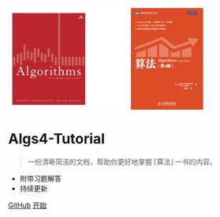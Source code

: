 <img src="_media/cover.png" width="80%">

# Algs4-Tutorial

> 一份清晰简洁的文档，帮助你更好地掌握 ⌈算法⌋ 一书的内容。

* 附带习题解答
* 持续更新

[GitHub](https://github.com/Vubee/Algs4-Tutorial)
[开始](#写在前面)